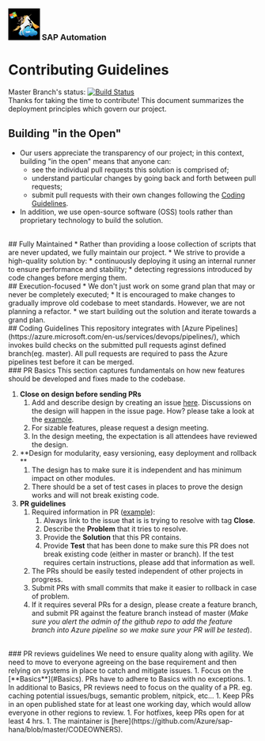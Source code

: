 ### <img src="documentation/assets/UnicornSAPBlack256x256.png" width="64px"> SAP Automation <!-- omit in toc -->
# Contributing Guidelines <!-- omit in toc -->

Master Branch's status: [![Build Status](https://dev.azure.com/azuresaphana/Azure-SAP-HANA/_apis/build/status/Azure.sap-hana?branchName=master&api-version=5.1-preview.1)](https://dev.azure.com/azuresaphana/Azure-SAP-HANA/_build/latest?definitionId=6&branchName=master)
<br>
Thanks for taking the time to contribute!
This document summarizes the deployment principles which govern our project.
<br>
## Building "in the Open"
* Our users appreciate the transparency of our project; in this context, building "in the open" means that anyone can:
  * see the individual pull requests this solution is comprised of;
  * understand particular changes by going back and forth between pull requests;
  * submit pull requests with their own changes following the [Coding Guidelines](#CodingGuidelines).
* In addition, we use open-source software (OSS) tools rather than proprietary technology to build the solution.
<br>
## Fully Maintained
* Rather than providing a loose collection of scripts that are never updated, we fully maintain our project.
* We strive to provide a high-quality solution by:
  * continuously deploying it using an internal runner to ensure performance and stability;
  * detecting regressions introduced by code changes before merging them.
<br>
## Execution-focused
* We don't just work on some grand plan that may or never be completely executed;
  * It is encouraged to make changes to gradually improve old codebase to meet standards. However, we are not planning a refactor.
  * we start building out the solution and iterate towards a grand plan.
<br>
## Coding Guidelines
This repository integrates with [Azure Pipelines](https://azure.microsoft.com/en-us/services/devops/pipelines/), which invokes build checks on the submitted pull requests aginst defined branch(eg. master). All pull requests are required to pass the Azure pipelines test before it can be merged.
<br>
### PR Basics
This section captures fundamentals on how new features should be developed and fixes made to the codebase.

1. **Close on design before sending PRs**
	1. Add and describe design by creating an issue [here](https://github.com/Azure/sap-hana/issues). Discussions on the design will happen in the issue page. How? please take a look at the [example](https://github.com/Azure/sap-hana/issues/337).
	1. For sizable features, please request a design meeting.
	1. In the design meeting, the expectation is all attendees have reviewed the design. 
1. **Design for modularity, easy versioning, easy deployment and rollback **
	1. The design has to make sure it is independent and has minimum impact on other modules.
	1. There should be a set of test cases in places to prove the design works and will not break existing code.
1. **PR guidelines**
    1. Required information in PR ([example](https://github.com/Azure/sap-hana/pull/480)):
	    1. Always link to the issue that is is trying to resolve with tag **Close**.
	    1. Describe the **Problem** that it tries to resolve.
	    1. Provide the **Solution** that this PR contains.
	    1. Provide **Test** that has been done to make sure this PR does not break existing code (either in master or branch). If the test requires certain instructions, please add that information as well.
	1. The PRs should be easily tested independent of other projects in progress.
	1. Submit PRs with small commits that make it easier to rollback in case of problem.
	1. If it requires several PRs for a design, please create a feature branch, and submit PR against the feature branch instead of master (*Make sure you alert the admin of the github repo to add the feature branch into Azure pipeline so we make sure your PR will be tested*).
<br>
### PR reviews guidelines
We need to ensure quality along with agility. We need to move to everyone agreeing on the base requirement and then relying on systems in place to catch and mitigate issues.
1. Focus on the [**Basics**](#Basics). PRs have to adhere to Basics with no exceptions.
1. In additional to Basics, PR reviews need to focus on the quality of a PR. eg. caching potential issues/bugs, semantic problem, nitpick, etc...
1.  Keep PRs in an open published state for at least one working day, which would allow everyone in other regions to review.
1. For hotfixes, keep PRs open for at least 4 hrs.
1. The maintainer is [here](https://github.com/Azure/sap-hana/blob/master/CODEOWNERS).